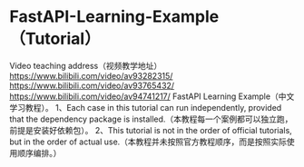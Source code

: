 # FastAPI-Learning-Example（Tutorial）
Video teaching address（视频教学地址）https://www.bilibili.com/video/av93282315/ https://www.bilibili.com/video/av93765432/ https://www.bilibili.com/video/av94741217/
FastAPI  Learning Example（中文学习教程）。
1、Each case in this tutorial can run independently, provided that the dependency package is installed.（本教程每一个案例都可以独立跑，前提是安装好依赖包）。
2、This tutorial is not in the order of official tutorials, but in the order of actual use.（本教程并未按照官方教程顺序，而是按照实际使用顺序编排。）

